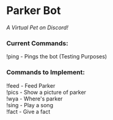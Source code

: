 # Parker Bot  
*A Virtual Pet on Discord!*

### Current Commands:  
!ping - Pings the bot (Testing Purposes)

### Commands to Implement:  
!feed - Feed Parker  
!pics - Show a picture of parker  
!wya - Where's parker  
!sing - Play a song  
!fact - Give a fact  